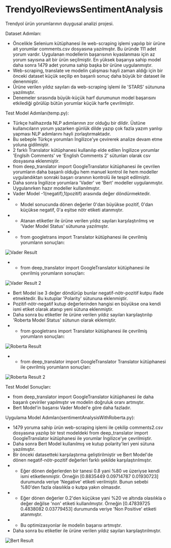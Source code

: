 # TrendyolReviewsSentimentAnalysis

Trendyol ürün yorumlarının duygusal analizi projesi.

Dataset Adımları:
- Öncelikle Selenium kütüphanesi ile web-scraping işlemi yapılıp bir ürüne ait yorumlar comments.csv dosyasına yazılmıştır. Bu üründe 111 adet yorum vardır. Uygulanan modellerin başarısının kıyaslanması için az yorum sayısına ait bir ürün seçilmiştir. En yüksek başarıya sahip model daha sonra 1479 adet yoruma sahip başka bir ürüne uygulanmıştır.
- Web-scraping, translate ve modelin çalışması hayli zaman aldığı için bir önceki dataset küçük seçilip en başarılı sonuç daha büyük bir dataset ile denenmiştir.
- Ürüne verilen yıldız sayıları da web-scraping işlemi ile 'STARS' sütununa yazılmıştır.
- Denemeler sırasında büyük-küçük harf durumunun model başarısını etkilediği görülüp bütün yorumlar küçük harfe çevrilmiştir.

Test Model Adımları(temp.py):
- Türkçe halihazırda NLP adımlarının zor olduğu bir dildir. Üstüne kullanıcıların yorum yazarken günlük dilde yazıp çok fazla yazım yanlışı yapması NLP adımlarını hayli zorlaştırmaktadır. 
- Bu sebeple Türkçe yorumları İngilizce'ye çevirerek analize devam etme yoluna gidilmiştir.
- 2 farklı Translator kütüphanesi kullanılıp elde edilen İngilizce yorumlar 'Englsih Comments' ve 'English Comments 2' sütunları olarak csv dosyasına eklenmiştir.
- from deep_translator import GoogleTranslator kütüphanesi ile çevrilen yorumların daha başarılı olduğu hem manuel kontrol ile hem modeller uygulandıktan sonraki başarı oranının kontrolü ile tespit edilmiştir.
- Daha sonra İngilizce yorumlara 'Vader' ve 'Bert' modeller uygulanmıştır. Uygulanırken hazır modeller kullanılmıştır.
- Vader Model -1(negatif),1(pozitif) arasında değer döndürmektedir.
- - Model sonucunda dönen değerler 0'dan büyükse pozitif, 0'dan küçükse negatif, 0'a eşitse nötr etiketi atanmıştır.
- - Atanan etiketler ile ürüne verilen yıldız sayıları karşılaştırılmış ve 'Vader Model Status' sütununa yazılmıştır.
- - from googletrans import Translator kütüphanesi ile çevrilmiş yorumların sonuçları: 

![Vader Result](https://user-images.githubusercontent.com/87414202/212744256-ca1ff373-e7dc-4183-9506-13041a030853.png)
- - from deep_translator import GoogleTranslator kütüphanesi ile çevrilmiş yorumların sonuçları:

![Vader Result 2](https://user-images.githubusercontent.com/87414202/212744347-74607607-1202-4071-a7c7-c0885f7a1fda.png)

- Bert Model ise 3 değer döndürüp bunlar negatif-nötr-pozitif kutpu ifade etmektedir. Bu kutuplar 'Polarity' sütununa eklenmiştir.
- Pozitif-nötr-negatif kutup değerlerinden hangisi en büyükse ona kendi ismi etiket olarak atanıp yeni sütuna eklenmiştir.
- Daha sonra bu etiketler ile ürüne verilen yıldız sayıları karşılaştırılıp 'Roberta Model Status' sütunun olarak eklemiştir.
- - from googletrans import Translator kütüphanesi ile çevrilmiş yorumların sonuçları: 

![Roberta Result](https://user-images.githubusercontent.com/87414202/212745483-5ab3afce-2ed0-4b3a-9ae0-a0d0cf8c0093.png)
- - from deep_translator import GoogleTranslator Translator kütüphanesi ile çevrilmiş yorumların sonuçları: 

![Roberta Result 2 ](https://user-images.githubusercontent.com/87414202/212745631-7e7b3806-d529-4297-a3a4-279216d227ab.png)

Test Model Sonuçları:
- from deep_translator import GoogleTranslator kütüphanesi ile daha başarılı çeviriler yapılmıştır ve modelin doğruluk oranı artmıştır.
- Bert Model'in başarısı Vader Model'e göre daha fazladır. 

Uygulama Model Adımları(sentimentAnalysisWithRoberta.py):
- 1479 yoruma sahip ürün web-scraping işlemi ile çekilip comments2.csv dosyasına yazılıp bir test modeldeki from deep_translator import GoogleTranslator kütüphanesi ile yorumlar İngilizce'ye çevrilmiştir.
- Daha sonra Bert Model kullanılmış ve kutup polarity'leri yeni sütuna yazılmıştır.
- Bir önceki datasetteki karşılaştırma geliştirilmiştir ve Bert Model'de dönen negatif-nötr-pozitif değerleri farklı şekilde karşılaştırılmıştır.
- - Eğer dönen değerlerden bir tanesi 0.8 yani %80 ve üzeriyse kendi ismi etiketlenmiştir. Örneğin [0.8835449  0.09714787 0.01930723] durumunda veriye 'Negative' etiketi verilmiştir. Bunun sebebi %80'den fazla olasılıkla o kutpa yakın olmasıdır.
- - Eğer dönen değerler 0.2'den küçükse yani %20 ve altında olasılıkla o değer değilse 'non' etiketi kullanılmıştır. Örneğin [0.47839725 0.4838082  0.03779453] durumunda veriye 'Non Positive' etiketi atanmıştır.
- - Bu optimizasyonlar ile modelin başarısı artmıştır.
- Daha sonra bu etiketler ile ürüne verilen yıldız sayıları karşılaştırılmıştır.

![Bert Result](https://user-images.githubusercontent.com/87414202/212747589-50dc06c7-14f5-40ff-9b50-bd0c261071e4.png)


